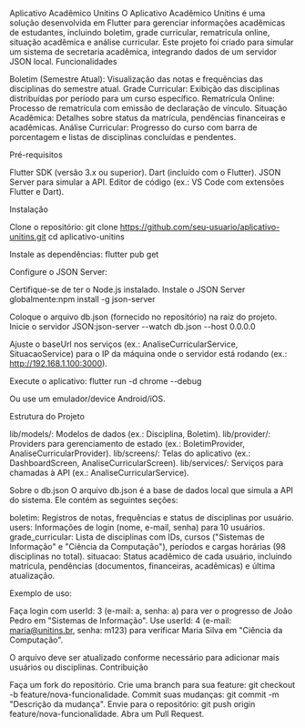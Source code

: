 Aplicativo Acadêmico Unitins
O Aplicativo Acadêmico Unitins é uma solução desenvolvida em Flutter para gerenciar informações acadêmicas de estudantes, incluindo boletim, grade curricular, rematrícula online, situação acadêmica e análise curricular. Este projeto foi criado para simular um sistema de secretaria acadêmica, integrando dados de um servidor JSON local.
Funcionalidades

Boletim (Semestre Atual): Visualização das notas e frequências das disciplinas do semestre atual.
Grade Curricular: Exibição das disciplinas distribuídas por período para um curso específico.
Rematrícula Online: Processo de rematrícula com emissão de declaração de vínculo.
Situação Acadêmica: Detalhes sobre status da matrícula, pendências financeiras e acadêmicas.
Análise Curricular: Progresso do curso com barra de porcentagem e listas de disciplinas concluídas e pendentes.

Pré-requisitos

Flutter SDK (versão 3.x ou superior).
Dart (incluído com o Flutter).
JSON Server para simular a API.
Editor de código (ex.: VS Code com extensões Flutter e Dart).

Instalação

Clone o repositório:
git clone https://github.com/seu-usuario/aplicativo-unitins.git
cd aplicativo-unitins


Instale as dependências:
flutter pub get


Configure o JSON Server:

Certifique-se de ter o Node.js instalado.
Instale o JSON Server globalmente:npm install -g json-server


Coloque o arquivo db.json (fornecido no repositório) na raiz do projeto.
Inicie o servidor JSON:json-server --watch db.json --host 0.0.0.0


Ajuste o baseUrl nos serviços (ex.: AnaliseCurricularService, SituacaoService) para o IP da máquina onde o servidor está rodando (ex.: http://192.168.1.100:3000).


Execute o aplicativo:
flutter run -d chrome --debug


Ou use um emulador/device Android/iOS.



Estrutura do Projeto

lib/models/: Modelos de dados (ex.: Disciplina, Boletim).
lib/provider/: Providers para gerenciamento de estado (ex.: BoletimProvider, AnaliseCurricularProvider).
lib/screens/: Telas do aplicativo (ex.: DashboardScreen, AnaliseCurricularScreen).
lib/services/: Serviços para chamadas à API (ex.: AnaliseCurricularService).

Sobre o db.json
O arquivo db.json é a base de dados local que simula a API do sistema. Ele contém as seguintes seções:

boletim: Registros de notas, frequências e status de disciplinas por usuário.
users: Informações de login (nome, e-mail, senha) para 10 usuários.
grade_curricular: Lista de disciplinas com IDs, cursos ("Sistemas de Informação" e "Ciência da Computação"), períodos e cargas horárias (98 disciplinas no total).
situacao: Status acadêmico de cada usuário, incluindo matrícula, pendências (documentos, financeiras, acadêmicas) e última atualização.

Exemplo de uso:

Faça login com userId: 3 (e-mail: a, senha: a) para ver o progresso de João Pedro em "Sistemas de Informação".
Use userId: 4 (e-mail: maria@unitins.br, senha: m123) para verificar Maria Silva em "Ciência da Computação".

O arquivo deve ser atualizado conforme necessário para adicionar mais usuários ou disciplinas.
Contribuição

Faça um fork do repositório.
Crie uma branch para sua feature: git checkout -b feature/nova-funcionalidade.
Commit suas mudanças: git commit -m "Descrição da mudança".
Envie para o repositório: git push origin feature/nova-funcionalidade.
Abra um Pull Request.
